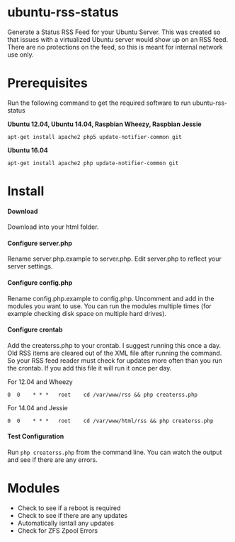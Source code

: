 # ubuntu-rss-status

Generate a Status RSS Feed for your Ubuntu Server.  This was created so that issues with a virtualized Ubuntu server would show up on an RSS feed.  There are no protections on the feed, so this is meant for internal network use only.

# Prerequisites

Run the following command to get the required software to run ubuntu-rss-status

<b>Ubuntu 12.04, Ubuntu 14.04, Raspbian Wheezy, Raspbian Jessie</b>

`apt-get install apache2 php5 update-notifier-common git`

<b>Ubuntu 16.04</b>

`apt-get install apache2 php update-notifier-common git`

# Install

#### Download

Download into your html folder.

#### Configure server.php

Rename server.php.example to server.php.  Edit server.php to reflect your server settings.

#### Configure config.php

Rename config.php.example to config.php.  Uncomment and add in the modules you want to use.  You can run the modules multiple times (for example checking disk space on multiple hard drives).

#### Configure crontab

Add the createrss.php to your crontab.  I suggest running this once a day.  Old RSS items are cleared out of the XML file after running the command.  So your RSS feed reader must check for updates more often than you run the crontab. If you add this file it will run it once per day.

For 12.04 and Wheezy

`0  0    * * *   root    cd /var/www/rss && php createrss.php`

For 14.04 and Jessie

`0  0    * * *   root    cd /var/www/html/rss && php createrss.php`

#### Test Configuration

Run `php createrss.php` from the command line.  You can watch the output and see if there are any errors.

# Modules
* Check to see if a reboot is required
* Check to see if there are any updates
* Automatically isntall any updates
* Check for ZFS Zpool Errors
